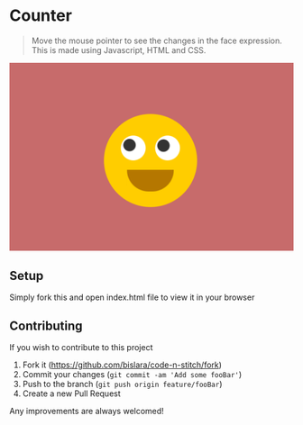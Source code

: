 # Counter 
> Move the mouse pointer to see the changes in the face expression. This is made using Javascript, HTML and CSS.

![](screenshot.png)

## Setup

Simply fork this and open index.html file to view it in your browser

## Contributing

If you wish to contribute to this project

1. Fork it (<https://github.com/bislara/code-n-stitch/fork>)
2. Commit your changes (`git commit -am 'Add some fooBar'`)
3. Push to the branch (`git push origin feature/fooBar`)
4. Create a new Pull Request

Any improvements are always welcomed!